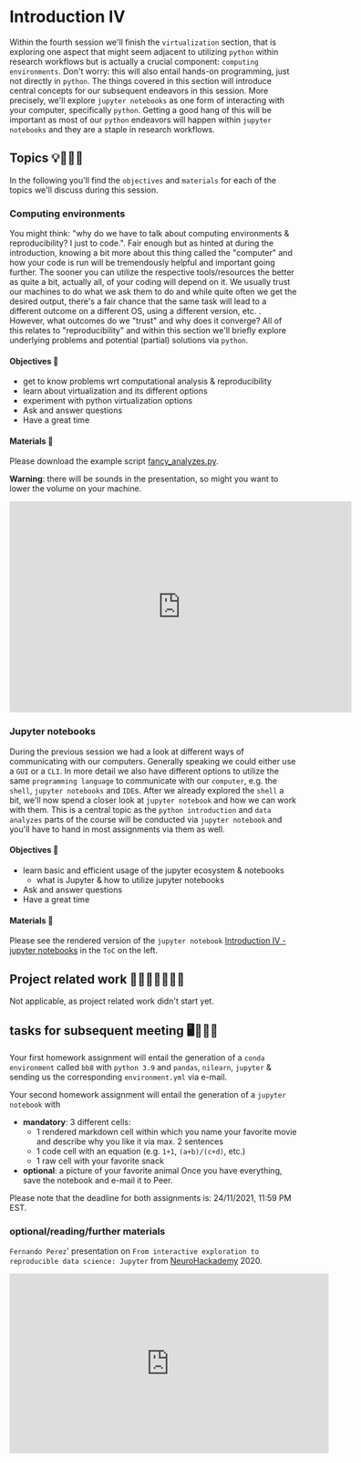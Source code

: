 # Introduction IV

Within the fourth session we'll finish the `virtualization` section, that is exploring one aspect that might seem adjacent to utilizing `python` within research workflows but is actually a crucial component: `computing environments`. Don't worry: this will also entail hands-on programming, just not directly in `python`. The things covered in this section will introduce central concepts for our subsequent endeavors in this session. More precisely, we'll explore `jupyter notebooks` as one form of interacting with your computer, specifically `python`. Getting a good hang of this will be important as most of our `python` endeavors will happen within `jupyter notebooks` and they are a staple in research workflows.

## Topics 💡👨🏻‍🏫 

In the following you'll find the `objectives` and `materials` for each of the topics we'll discuss during this session.

### Computing environments
You might think: "why do we have to talk about computing environments & reproducibility? I just to code.". 
Fair enough but as hinted at during the introduction, knowing a bit more about this thing called the "computer" and how your code is run will be tremendously helpful and important going further. The sooner you can utilize the respective tools/resources the better as quite a bit, actually all, of your coding will depend on it. We usually trust our machines to do what we ask them to do and while quite often we get the desired output, there's a fair chance that the same task will lead to a different outcome on a different OS, using a different version, etc. . However, what outcomes do we "trust" and why does it converge? All of this relates to "reproducibility" and within this section we'll briefly explore underlying problems and potential (partial) solutions via `python`.    

#### Objectives 📍
- get to know problems wrt computational analysis & reproducibility
- learn about virtualization and its different options
- experiment with python virtualization options
- Ask and answer questions
- Have a great time


#### Materials 📓
Please download the example script [fancy_analyzes.py](https://www.dropbox.com/s/52q11h8r5oj8ocg/fancy_analyzes.py?dl=1).

**Warning**: there will be sounds in the presentation, so might you want to lower the volume on your machine.

<iframe src="https://docs.google.com/presentation/d/e/2PACX-1vT1EWyFjE6jxvPhGJ70wK1scXkKgPmVQzYCFVk0CO0fQ0RV0QBVIovOQYAEek2rMuzyVIGLdR_90wB_/embed?start=false&loop=false&delayms=3000" frameborder="0" width="600" height="370" allowfullscreen="true" mozallowfullscreen="true" webkitallowfullscreen="true"></iframe>

### Jupyter notebooks
During the previous session we had a look at different ways of communicating with our computers. Generally speaking we could either use a `GUI` or a `CLI`. In more detail we also have different options to utilize the same `programming language` to communicate with our `computer`, e.g. the `shell`, `jupyter notebooks` and `IDE`s. After we already explored the `shell` a bit, we'll now spend a closer look at `jupyter notebook` and how we can work with them. This is a central topic as the `python introduction` and `data analyzes` parts of the course will be conducted via `jupyter notebook` and you'll have to hand in most assignments via them as well.  

#### Objectives 📍

- learn basic and efficient usage of the jupyter ecosystem & notebooks
    - what is Jupyter & how to utilize jupyter notebooks
- Ask and answer questions
- Have a great time

#### Materials 📓

Please see the rendered version of the `jupyter notebook` [Introduction IV - jupyter notebooks](https://peerherholz.github.io/Python_for_Psychologists_Winter2021/introduction/intro_jupyter.html) in the `ToC` on the left.

## Project related work 🥼🧑🏿‍🔬👩🏻‍🔬

Not applicable, as project related work didn't start yet.

## tasks for subsequent meeting 🖥️✍🏽📖

Your first homework assignment will entail the generation of a `conda environment` called  `bb8` with `python 3.9` and `pandas`, `nilearn`, `jupyter` & sending us the corresponding `environment.yml` via e-mail. 

Your second homework assignment will entail the generation of a `jupyter notebook` with
- **mandatory**: 3 different cells:
  - 1 rendered markdown cell within which you name your favorite movie and describe why you like it via
    max. 2 sentences
  - 1 code cell with an equation (e.g. `1+1`, `(a+b)/(c+d)`, etc.)
  - 1 raw cell with your favorite snack 
- **optional**: a picture of your favorite animal
Once you have everything, save the notebook and e-mail it to Peer.

Please note that the deadline for both assignments is: 24/11/2021, 11:59 PM EST.

### optional/reading/further materials

`Fernando Perez`' presentation on `From interactive exploration to reproducible data science: Jupyter` from [NeuroHackademy](https://neurohackademy.org/) 2020.

<iframe width="560" height="315" src="https://www.youtube.com/embed/nXA39_eW3Q4" title="YouTube video player" frameborder="0" allow="accelerometer; autoplay; clipboard-write; encrypted-media; gyroscope; picture-in-picture" allowfullscreen></iframe>